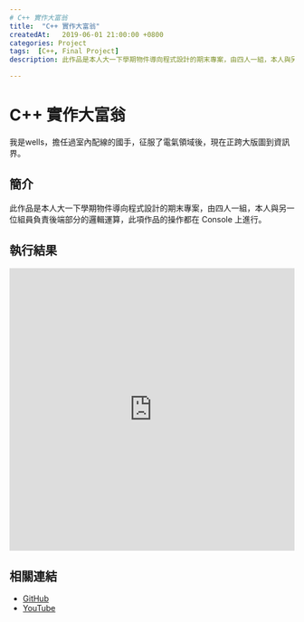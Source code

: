 ```yaml
---
# C++ 實作大富翁
title:  "C++ 實作大富翁"
createdAt:   2019-06-01 21:00:00 +0800
categories: Project
tags:  [C++, Final Project]
description: 此作品是本人大一下學期物件導向程式設計的期末專案，由四人一組，本人與另一位組員負責後端部分的邏輯運算，此項作品的操作都在 Console 上進行。

---
```

# C++ 實作大富翁
我是wells，擔任過室內配線的國手，征服了電氣領域後，現在正跨大版圖到資訊界。

## 簡介
此作品是本人大一下學期物件導向程式設計的期末專案，由四人一組，本人與另一位組員負責後端部分的邏輯運算，此項作品的操作都在 Console 上進行。

## 執行結果

<iframe width="100%" height="500" src="https://www.youtube.com/embed/u2GF4X78HGw" title="YouTube video player" frameborder="0" allow="accelerometer; autoplay; clipboard-write; encrypted-media; gyroscope; picture-in-picture" allowfullscreen></iframe>

## 相關連結
- [GitHub](https://github.com/jhang-jhe-wei/Monopoly)
- [YouTube](https://www.youtube.com/watch?v=u2GF4X78HGw)
